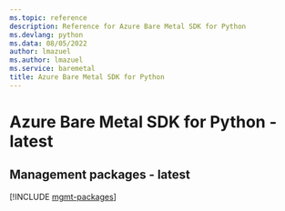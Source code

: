 ```yaml
---
ms.topic: reference
description: Reference for Azure Bare Metal SDK for Python
ms.devlang: python
ms.data: 08/05/2022
author: lmazuel
ms.author: lmazuel
ms.service: baremetal
title: Azure Bare Metal SDK for Python
---
```

# Azure Bare Metal SDK for Python - latest

## Management packages - latest
[!INCLUDE [mgmt-packages](bare-metal-mgmt-index.md)]